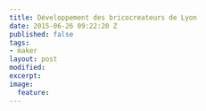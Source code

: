 ```yaml
---
title: Développement des bricocreateurs de Lyon
date: 2015-06-26 09:22:20 Z
published: false
tags:
- maker
layout: post
modified: 
excerpt: 
image:
  feature: 
---
```



